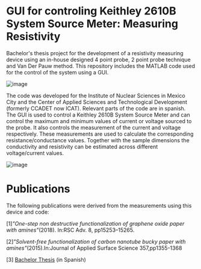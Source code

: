 # GUI for controling Keithley 2610B System Source Meter: Measuring Resistivity 

Bachelor's thesis project for the development of a resistivity measuring device using an in-house designed 4 point probe, 2 point probe technique and Van Der Pauw method. This repository includes the MATLAB code used for the control of the system using a GUI. 

![image](https://user-images.githubusercontent.com/57133495/141360045-465a28da-b7f8-4d53-b247-d7dc34d6789b.png)


The code was developed for the Institute of Nuclear Sciences in Mexico City and the Center of Applied Sciences and Technological Development (formerly CCADET now ICAT). Relevant parts of the code are in spanish. The GUI is used to control a Keithley 2610B System Source Meter and can control the maximum and minimum values of current or voltage sourced to the probe. It also controls the measurement of the current and voltage respectively. These measurements are used to calculate the corresponding resistance/conductance values. Together with the sample dimensions the conductivity and resistivity can be estimated across different voltage/current values. 


![image](https://user-images.githubusercontent.com/57133495/141359789-4fd57c70-3d02-4cb4-8cf9-89cbb42f3bf5.png)

# Publications
The following publications were derived from the measurements using this device and code:

[1]*"One-step non destructive functionalization of graphene oxide paper with amines"*(2018). In:RSC Adv. 8, pp15253–15265.

[2]*"Solvent-free functionalization of carbon nanotube bucky paper with amines"*(2015).In:Journal of Applied Surface Science 357,pp1355-1368

[3] [Bachelor Thesis](https://repositorio.unam.mx/contenidos/obtencion-de-papel-de-oxido-de-grafeno-pristino-y-funcionalizado-diseno-e-implementacion-de-un-sistema-para-estudio-de-254976?c=pkknLz&d=false&q=dise%C3%B1o_._el%C3%A9ctrico_._en_._clinicas_._y%2Fo_._hospitales&i=1&v=1&t=search_1&as=0) (in Spanish)


